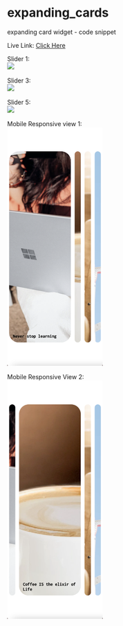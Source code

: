 # expanding_cards
expanding card widget - code snippet

Live Link: [Click Here]()

Slider 1: </br>
<a href="#" rel="nofollow"><img height="550" src="https://github.com/NicoleGeorge/expanding_cards/blob/main/assets/slide_1.png" style="max-width:100%;" target="_blank"></a>

Slider 3: </br>
<a href="#" rel="nofollow"><img height="550" src="https://github.com/NicoleGeorge/expanding_cards/blob/main/assets/slide_3.png" style="max-width:100%;" target="_blank"></a>

Slider 5: </br>
<a href="#" rel="nofollow"><img height="550" src="https://github.com/NicoleGeorge/expanding_cards/blob/main/assets/slide_5.png" style="max-width:100%;" target="_blank"></a>

Mobile Responsive view 1: </br>
<a href="#" rel="nofollow"><img height="550" src="https://github.com/NicoleGeorge/expanding_cards/blob/main/assets/mobile_1.png" style="max-width:100%;" target="_blank"></a>

Mobile Responsive View 2: </br>
<a href="#" rel="nofollow"><img height="550" src="https://github.com/NicoleGeorge/expanding_cards/blob/main/assets/mobile_2.png" style="max-width:100%;" target="_blank"></a>